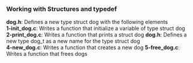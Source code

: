 ### Working with Structures and typedef

**dog.h**: Defines a new type struct dog with the following elements<br>
**1-init_dog.c**: Writes a function that initialize a variable of type struct dog<br>
**2-print_dog.c**: Writes a function that prints a struct dog
**dog.h**: Defines a new type dog_t as a new name for the type struct dog<br>
**4-new_dog.c**: Writes a function that creates a new dog
**5-free_dog.c**: Writes a function that frees dogs
